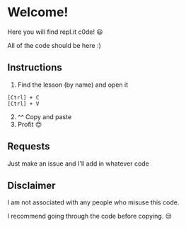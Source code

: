 # Welcome!
Here you will find repl.it c0de! :smiley:

All of the code should be here :)

## Instructions
1. Find the lesson (by name) and open it
```
[Ctrl] + C
[Ctrl] + V
```
2. ^^ Copy and paste
3. Profit :heart_eyes:

## Requests
Just make an issue and I'll add in whatever code

## Disclaimer
I am not associated with any people who misuse this code. 

I recommend going through the code before copying. :unamused:

